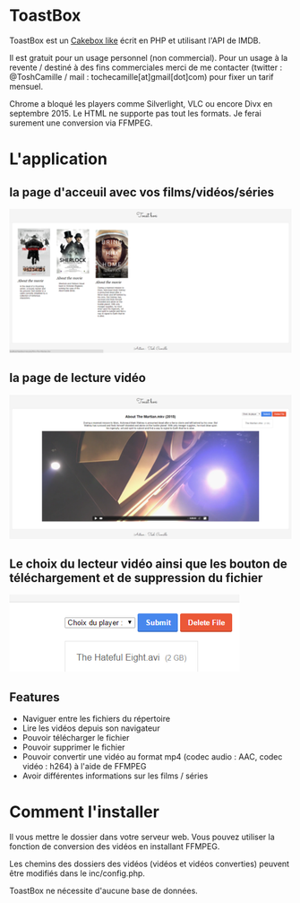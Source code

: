 # ToastBox

ToastBox est un [Cakebox like](https://github.com/Cakebox/cakebox) écrit en PHP et utilisant l'API de IMDB. 

Il est gratuit pour un usage personnel (non commercial). Pour un usage à la revente / destiné à des fins commerciales merci de me contacter (twitter : @ToshCamille / mail : tochecamille[at]gmail[dot]com) pour fixer un tarif mensuel.

Chrome a bloqué les players comme Silverlight, VLC ou encore Divx en septembre 2015. Le HTML ne supporte pas tout les formats. Je ferai surement une conversion via FFMPEG.

# L'application 


## la page d'acceuil avec vos films/vidéos/séries

![1](demo/1.png "la page d'acceuil avec vos films/vidéos/séries")


## la page de lecture vidéo

![2](demo/2.png "la page de lecture vidéo")


## Le choix du lecteur vidéo ainsi que les bouton de téléchargement et de suppression du fichier

![](demo/4.png "Les nouveaux boutons de téléchargement et suppression")


## Features

* Naviguer entre les fichiers du répertoire
* Lire les vidéos depuis son navigateur 
* Pouvoir télécharger le fichier
* Pouvoir supprimer le fichier
* Pouvoir convertir une vidéo au format mp4 (codec audio : AAC, codec vidéo : h264) à l'aide de FFMPEG 
* Avoir différentes informations sur les films / séries 

# Comment l'installer

Il vous mettre le dossier dans votre serveur web. Vous pouvez utiliser la fonction de conversion des vidéos en installant FFMPEG.

Les chemins des dossiers des vidéos (vidéos et vidéos converties) peuvent être modifiés dans le inc/config.php.

ToastBox ne nécessite d'aucune base de données.